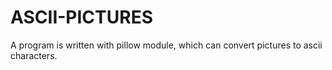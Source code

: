 # ASCII-PICTURES
A program is written with pillow module, which can convert pictures to ascii characters.
